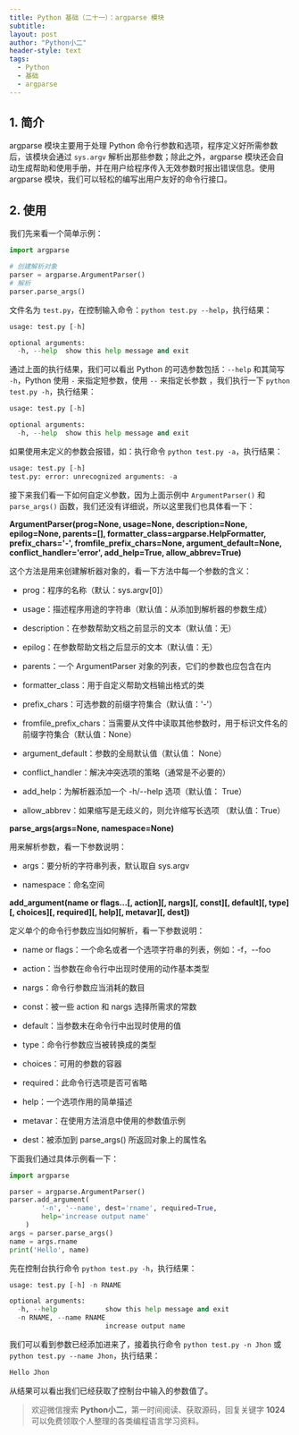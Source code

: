 ```yaml
---
title: Python 基础（二十一）：argparse 模块
subtitle: 
layout: post
author: "Python小二"
header-style: text
tags:
  - Python
  - 基础
  - argparse
---
```


## 1. 简介

argparse 模块主要用于处理 Python 命令行参数和选项，程序定义好所需参数后，该模块会通过 `sys.argv` 解析出那些参数；除此之外，argparse 模块还会自动生成帮助和使用手册，并在用户给程序传入无效参数时报出错误信息。使用 argparse 模块，我们可以轻松的编写出用户友好的命令行接口。

## 2. 使用

我们先来看一个简单示例：

```python
import argparse

# 创建解析对象
parser = argparse.ArgumentParser()
# 解析
parser.parse_args()
```

文件名为 `test.py`，在控制输入命令：`python test.py --help`，执行结果：

```python
usage: test.py [-h]

optional arguments:
  -h, --help  show this help message and exit
```

通过上面的执行结果，我们可以看出 Python 的可选参数包括：`--help` 和其简写 `-h`，Python 使用 `-` 来指定短参数，使用 `--` 来指定长参数 ，我们执行一下 `python test.py -h`，执行结果：

```python
usage: test.py [-h]

optional arguments:
  -h, --help  show this help message and exit
```

如果使用未定义的参数会报错，如：执行命令 `python test.py -a`，执行结果：

```python
usage: test.py [-h]
test.py: error: unrecognized arguments: -a
```

接下来我们看一下如何自定义参数，因为上面示例中 `ArgumentParser()` 和 `parse_args()` 函数，我们还没有详细说，所以这里我们也具体看一下：

**ArgumentParser(prog=None, usage=None, description=None, epilog=None, parents=[], formatter_class=argparse.HelpFormatter, prefix_chars='-', fromfile_prefix_chars=None, argument_default=None, conflict_handler='error', add_help=True, allow_abbrev=True)**

这个方法是用来创建解析器对象的，看一下方法中每一个参数的含义：

* prog：程序的名称（默认：sys.argv[0]）

* usage：描述程序用途的字符串（默认值：从添加到解析器的参数生成）

* description：在参数帮助文档之前显示的文本（默认值：无）

* epilog：在参数帮助文档之后显示的文本（默认值：无）

* parents：一个 ArgumentParser 对象的列表，它们的参数也应包含在内

* formatter_class：用于自定义帮助文档输出格式的类

* prefix_chars：可选参数的前缀字符集合（默认值：'-'）

* fromfile_prefix_chars：当需要从文件中读取其他参数时，用于标识文件名的前缀字符集合（默认值：None）

* argument_default：参数的全局默认值（默认值： None）

* conflict_handler：解决冲突选项的策略（通常是不必要的）

* add_help：为解析器添加一个 -h/--help 选项（默认值： True）

* allow_abbrev：如果缩写是无歧义的，则允许缩写长选项 （默认值：True）

**parse_args(args=None, namespace=None)**

用来解析参数，看一下参数说明：

* args：要分析的字符串列表，默认取自 sys.argv

* namespace：命名空间

**add_argument(name or flags...[, action][, nargs][, const][, default][, type][, choices][, required][, help][, metavar][, dest])**

定义单个的命令行参数应当如何解析，看一下参数说明：

* name or flags：一个命名或者一个选项字符串的列表，例如：-f，--foo

* action：当参数在命令行中出现时使用的动作基本类型

* nargs：命令行参数应当消耗的数目

* const：被一些 action 和 nargs 选择所需求的常数

* default：当参数未在命令行中出现时使用的值

* type：命令行参数应当被转换成的类型

* choices：可用的参数的容器

* required：此命令行选项是否可省略 

* help：一个选项作用的简单描述

* metavar：在使用方法消息中使用的参数值示例

* dest：被添加到 parse_args() 所返回对象上的属性名

下面我们通过具体示例看一下：

```python
import argparse

parser = argparse.ArgumentParser()
parser.add_argument(
        '-n', '--name', dest='rname', required=True,
        help='increase output name'
    )
args = parser.parse_args()
name = args.rname
print('Hello', name)
```

先在控制台执行命令 `python test.py -h`，执行结果：

```python
usage: test.py [-h] -n RNAME

optional arguments:
  -h, --help            show this help message and exit
  -n RNAME, --name RNAME
                        increase output name
```

我们可以看到参数已经添加进来了，接着执行命令 `python test.py -n Jhon` 或 `python test.py --name Jhon`，执行结果：

```python
Hello Jhon
```

从结果可以看出我们已经获取了控制台中输入的参数值了。

> 欢迎微信搜索 **Python小二**，第一时间阅读、获取源码，回复关键字 **1024** 可以免费领取个人整理的各类编程语言学习资料。